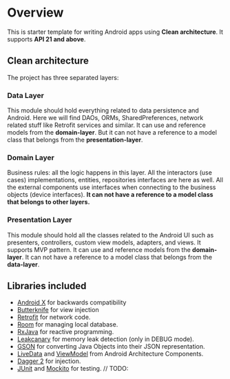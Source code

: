 # Overview

This is starter template for writing Android apps using **Clean architecture**. It supports 
**API 21 and above**.

## Clean architecture

The project has three separated layers:

### Data Layer

This module should hold everything related to data persistence and Android. Here we will find
DAOs, ORMs, SharedPreferences, network related stuff like Retrofit services and similar. 
It can use and reference models from the **domain-layer**. But it can not have a reference 
to a model class that belongs from the **presentation-layer**.

### Domain Layer

Business rules: all the logic happens in this layer. All the interactors (use cases) 
implementations, entities, repositories interfaces are here as well. All the external 
components use interfaces when connecting to the business objects (device interfaces). **It 
can not have a reference to a model class that belongs to other layers.** 

### Presentation Layer

This module should hold all the classes related to the Android UI such as presenters, 
controllers, custom view models, adapters, and views. It supports MVP pattern. It can use and 
reference models from the **domain-layer**. It can not have a reference to a model class that 
belongs from the **data-layer**.


## Libraries included

 - [Android X] for backwards compatibility
 - [Butterknife] for view injection
 - [Retrofit] for network code.
 - [Room] for managing local database.
 - [RxJava] for reactive programming.
 - [Leakcanary] for memory leak detection (only in DEBUG mode).
 - [GSON] for converting Java Objects into their JSON representation.
 - [LiveData] and [ViewModel] from Android Architecture Components.
 - [Dagger 2] for injection.
 - [JUnit] and [Mockito] for testing. // TODO:


[Android X]: <https://developer.android.com/jetpack/androidx>
[Butterknife]: <https://github.com/JakeWharton/butterknife>
[Retrofit]: <https://square.github.io/retrofit/>
[Room]: <https://developer.android.com/topic/libraries/architecture/room.html>
[RxJava]: <https://github.com/ReactiveX/RxAndroid>
[Leakcanary]: <https://github.com/square/leakcanary>
[GSON]: <https://github.com/google/gson>
[LiveData]: <https://developer.android.com/topic/libraries/architecture/livedata.html>
[ViewModel]: <https://developer.android.com/topic/libraries/architecture/viewmodel.html>
[Dagger 2]: <https://github.com/google/dagger>
[Mockito]: <http://site.mockito.org/>
[JUnit]: <https://github.com/junit-team/junit/wiki/Download-and-Install>
